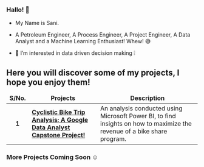 ### Hallo! 👋  

- My Name is Sani. 

- A Petroleum Engineer, A Process Engineer, A Project Engineer, A Data Analyst and a Machine Learning Enthusiast! Whew! 😅

- 👀 I’m interested in data driven decision making ❕

<h2>Here you will discover some of my projects, I hope you enjoy them!</h2>
<table>
  <thead align="center">
    <tr border: none;>
      <td><b>S/No.</b></td>
      <td><b>Projects</b></td>
      <td><b>Description</b></td>
    </tr>
  </thead>
  <tbody>
     <tr>
      <td align="center"><b>1</b></td>
      <td><a href="https://app.powerbi.com/view?r=eyJrIjoiNTQzMGFhNDktYzFmYS00NzYyLTk3MTYtNzkwMzAxNWFlNTllIiwidCI6ImFlYzZiYjZlLTQ2ZDQtNDdjZi1hMDdkLWJhZmFjNmIyNTlkNiJ9&pageName=ReportSection0f641ef5f60068c484f4
"><b>Cyclistic Bike Trip Analysis; A Google Data Analyst Capstone Project!</b></a></td>
      <td>An analysis conducted using Microsoft Power BI, to find insights on how to maximize the revenue of a bike share program.</td>
        </tr>
  </tbody>
</table>

### More Projects Coming Soon ☺️ 



